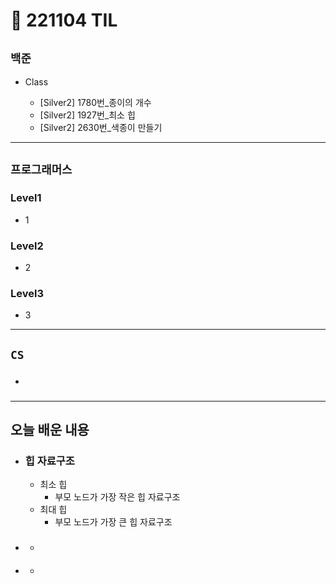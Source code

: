 # 🚩 221104 TIL

## **`백준`**

- Class

  - [Silver2] 1780번\_종이의 개수
  - [Silver2] 1927번\_최소 힙
  - [Silver2] 2630번\_색종이 만들기

---

## **`프로그래머스`**

### Level1

- 1

### Level2

- 2

### Level3

- 3

---

## **`CS`**

- ###

---

## **오늘 배운 내용**

- ### 힙 자료구조
  - 최소 힙
    - 부모 노드가 가장 작은 힙 자료구조
  - 최대 힙
    - 부모 노드가 가장 큰 힙 자료구조
- ###
  -
- ####
  -
